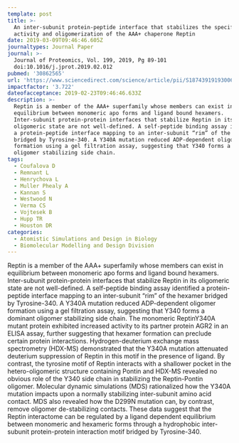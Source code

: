 ```yaml
---
template: post
title: >-
  An inter-subunit protein-peptide interface that stabilizes the specific
  activity and oligomerization of the AAA+ chaperone Reptin
date: 2019-03-09T09:46:46.605Z
journaltypes: Journal Paper
journal: >-
  Journal of Proteomics, Vol. 199, 2019, Pg 89-101
  doi:10.1016/j.jprot.2019.02.012
pubmed: '30862565'
url: 'https://www.sciencedirect.com/science/article/pii/S1874391919300636?via%3Dihub'
impactfactor: '3.722'
dateofacceptance: 2019-02-23T09:46:46.633Z
description: >-
  Reptin is a member of the AAA+ superfamily whose members can exist in
  equilibrium between monomeric apo forms and ligand bound hexamers.
  Inter-subunit protein-protein interfaces that stabilize Reptin in its
  oligomeric state are not well-defined. A self-peptide binding assay identified
  a protein-peptide interface mapping to an inter-subunit “rim” of the hexamer
  bridged by Tyrosine-340. A Y340A mutation reduced ADP-dependent oligomer
  formation using a gel filtration assay, suggesting that Y340 forms a dominant
  oligomer stabilizing side chain. 
tags:
  - Coufalova D
  - Remnant L
  - Henrychova L
  - Muller Phealy A
  - Kannan S
  - Westwood N
  - Verma CS
  - Vojtesek B
  - Hupp TR
  - Houston DR
categories:
  - Atomistic Simulations and Design in Biology
  - Biomolecular Modelling and Design Division
---
```

<!--StartFragment-->

Reptin is a member of the AAA+ superfamily whose members can exist in equilibrium between monomeric apo forms and ligand bound hexamers. Inter-subunit protein-protein interfaces that stabilize Reptin in its oligomeric state are not well-defined. A self-peptide binding assay identified a protein-peptide interface mapping to an inter-subunit “rim” of the hexamer bridged by Tyrosine-340. A Y340A mutation reduced ADP-dependent oligomer formation using a gel filtration assay, suggesting that Y340 forms a dominant oligomer stabilizing side chain. The monomeric ReptinY340A mutant protein exhibited increased activity to its partner protein AGR2 in an ELISA assay, further suggesting that hexamer formation can preclude certain protein interactions. Hydrogen-deuterium exchange mass spectrometry (HDX-MS) demonstrated that the Y340A mutation attenuated deuterium suppression of Reptin in this motif in the presence of ligand. By contrast, the tyrosine motif of Reptin interacts with a shallower pocket in the hetero-oligomeric structure containing Pontin and HDX-MS revealed no obvious role of the Y340 side chain in stabilizing the Reptin-Pontin oligomer. Molecular dynamic simulations (MDS) rationalized how the Y340A mutation impacts upon a normally stabilizing inter-subunit amino acid contact. MDS also revealed how the D299N mutation can, by contrast, remove oligomer de-stabilizing contacts. These data suggest that the Reptin interactome can be regulated by a ligand dependent equilibrium between monomeric and hexameric forms through a hydrophobic inter-subunit protein-protein interaction motif bridged by Tyrosine-340.

<!--EndFragment-->
